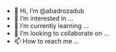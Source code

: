 - 👋 Hi, I’m @abadrozadub
- 👀 I’m interested in ...
- 🌱 I’m currently learning ...
- 💞️ I’m looking to collaborate on ...
- 📫 How to reach me ...

<!---
abadrozadub/abadrozadub is a ✨ special ✨ repository because its `README.md` (this file) appears on your GitHub profile.
You can click the Preview link to take a look at your changes.
--->
